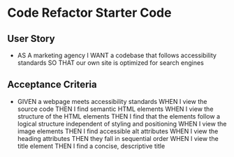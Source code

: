 # Code Refactor Starter Code

## User Story

- AS A marketing agency
I WANT a codebase that follows accessibility standards
SO THAT our own site is optimized for search engines

## Acceptance Criteria

- GIVEN a webpage meets accessibility standards
WHEN I view the source code
THEN I find semantic HTML elements
WHEN I view the structure of the HTML elements
THEN I find that the elements follow a logical structure independent of styling and positioning
WHEN I view the image elements
THEN I find accessible alt attributes
WHEN I view the heading attributes
THEN they fall in sequential order
WHEN I view the title element
THEN I find a concise, descriptive title